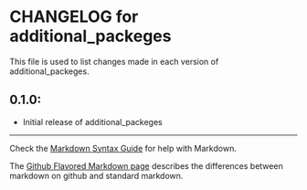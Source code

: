 # CHANGELOG for additional_packeges

This file is used to list changes made in each version of additional_packeges.

## 0.1.0:

* Initial release of additional_packeges

- - - 
Check the [Markdown Syntax Guide](http://daringfireball.net/projects/markdown/syntax) for help with Markdown.

The [Github Flavored Markdown page](http://github.github.com/github-flavored-markdown/) describes the differences between markdown on github and standard markdown.
